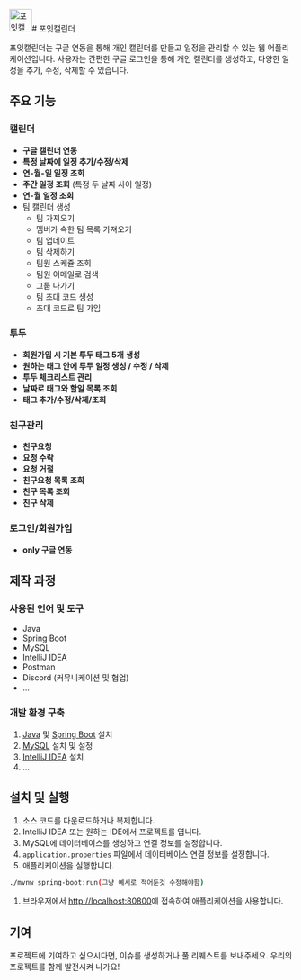 <img src="https://github.com/codingBottle/JMGDH_Server/assets/85906821/efc018d7-dcee-4a90-a3d0-d5f3469f0eda" alt="포잇캘린더 로고" width="40" height="40"># 포잇캘린더

포잇캘린더는 구글 연동을 통해 개인 캘린더를 만들고 일정을 관리할 수 있는 웹 어플리케이션입니다. 사용자는 간편한 구글 로그인을 통해 개인 캘린더를 생성하고, 다양한 일정을 추가, 수정, 삭제할 수 있습니다.

## 주요 기능

### 캘린더
- **구글 캘린더 연동**
- **특정 날짜에 일정 추가/수정/삭제**
- **연-월-일 일정 조회**
- **주간 일정 조회** (특정 두 날짜 사이 일정)
- **연-월 일정 조회**
- 팀 캘린더 생성
  - 팀 가져오기
  - 멤버가 속한 팀 목록 가져오기
  - 팀 업데이트
  - 팀 삭제하기
  - 팀원 스케쥴 조회
  - 팀원 이메일로 검색
  - 그룹 나가기
  - 팀 초대 코드 생성
  - 초대 코드로 팀 가입

### 투두
- **회원가입 시 기본 투두 태그 5개 생성**
- **원하는 태그 안에 투두 일정 생성 / 수정 / 삭제**
- **투두 체크리스트 관리**
- **날짜로 태그와 할일 목록 조회**
- **태그 추가/수정/삭제/조회**

### 친구관리
- **친구요청**
- **요청 수락**
- **요청 거절**
- **친구요청 목록 조회**
- **친구 목록 조회**
- **친구 삭제**

### 로그인/회원가입
- **only 구글 연동**


## 제작 과정

### 사용된 언어 및 도구

- Java
- Spring Boot
- MySQL
- IntelliJ IDEA
- Postman
- Discord (커뮤니케이션 및 협업)
- ...

### 개발 환경 구축

1. [Java](https://www.java.com) 및 [Spring Boot](https://spring.io/projects/spring-boot) 설치
2. [MySQL](https://www.mysql.com) 설치 및 설정
3. [IntelliJ IDEA](https://www.jetbrains.com/idea) 설치
4. ...

## 설치 및 실행

1. 소스 코드를 다운로드하거나 복제합니다.
2. IntelliJ IDEA 또는 원하는 IDE에서 프로젝트를 엽니다.
3. MySQL에 데이터베이스를 생성하고 연결 정보를 설정합니다.
4. `application.properties` 파일에서 데이터베이스 연결 정보를 설정합니다.
5. 애플리케이션을 실행합니다.

```bash
./mvnw spring-boot:run(그냥 예시로 적어둔것 수정해야함)
```

1. 브라우저에서 [http://localhost:80800](https://www.jmgdh.duckdns.org/test)에 접속하여 애플리케이션을 사용합니다.


## 기여
프로젝트에 기여하고 싶으시다면, 이슈를 생성하거나 풀 리퀘스트를 보내주세요. 우리의 프로젝트를 함께 발전시켜 나가요!

